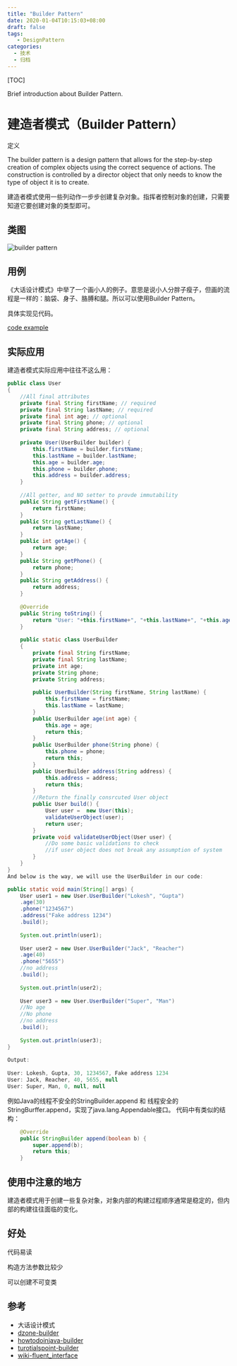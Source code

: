 ```yaml
---
title: "Builder Pattern"
date: 2020-01-04T10:15:03+08:00
draft: false
tags: 
   - DesignPattern
categories:
  - 技术
  - 归档
---
```


[TOC]

 Brief introduction about Builder Pattern.

<!--more-->

# 建造者模式（Builder Pattern）

定义

The builder pattern is a design pattern that allows for the step-by-step creation of complex objects using the correct sequence of actions. The construction is controlled by a director object that only needs to know the type of object it is to create.

建造者模式使用一些列动作一步步创建复杂对象。指挥者控制对象的创建，只需要知道它要创建对象的类型即可。

## 类图

![builder pattern](https://gitee.com/gdhu/testtingop/raw/master/2019-11-24_001.jpg)

## 用例

《大话设计模式》中举了一个画小人的例子。意思是说小人分胖子瘦子，但画的流程是一样的：脑袋、身子、胳膊和腿。所以可以使用Builder Pattern。

具体实现见代码。

[code example](./code/u013)

## 实际应用

建造者模式实际应用中往往不这么用：

```java
public class User 
{
    //All final attributes
    private final String firstName; // required
    private final String lastName; // required
    private final int age; // optional
    private final String phone; // optional
    private final String address; // optional
 
    private User(UserBuilder builder) {
        this.firstName = builder.firstName;
        this.lastName = builder.lastName;
        this.age = builder.age;
        this.phone = builder.phone;
        this.address = builder.address;
    }
 
    //All getter, and NO setter to provde immutability
    public String getFirstName() {
        return firstName;
    }
    public String getLastName() {
        return lastName;
    }
    public int getAge() {
        return age;
    }
    public String getPhone() {
        return phone;
    }
    public String getAddress() {
        return address;
    }
 
    @Override
    public String toString() {
        return "User: "+this.firstName+", "+this.lastName+", "+this.age+", "+this.phone+", "+this.address;
    }
 
    public static class UserBuilder 
    {
        private final String firstName;
        private final String lastName;
        private int age;
        private String phone;
        private String address;
 
        public UserBuilder(String firstName, String lastName) {
            this.firstName = firstName;
            this.lastName = lastName;
        }
        public UserBuilder age(int age) {
            this.age = age;
            return this;
        }
        public UserBuilder phone(String phone) {
            this.phone = phone;
            return this;
        }
        public UserBuilder address(String address) {
            this.address = address;
            return this;
        }
        //Return the finally consrcuted User object
        public User build() {
            User user =  new User(this);
            validateUserObject(user);
            return user;
        }
        private void validateUserObject(User user) {
            //Do some basic validations to check 
            //if user object does not break any assumption of system
        }
    }
}
And below is the way, we will use the UserBuilder in our code:

public static void main(String[] args) {
    User user1 = new User.UserBuilder("Lokesh", "Gupta")
    .age(30)
    .phone("1234567")
    .address("Fake address 1234")
    .build();
 
    System.out.println(user1);
 
    User user2 = new User.UserBuilder("Jack", "Reacher")
    .age(40)
    .phone("5655")
    //no address
    .build();
 
    System.out.println(user2);
 
    User user3 = new User.UserBuilder("Super", "Man")
    //No age
    //No phone
    //no address
    .build();
 
    System.out.println(user3);
}
 
Output:
 
User: Lokesh, Gupta, 30, 1234567, Fake address 1234
User: Jack, Reacher, 40, 5655, null
User: Super, Man, 0, null, null
```

例如Java的线程不安全的StringBuilder.append 和 线程安全的StringBurffer.append，实现了java.lang.Appendable接口。 代码中有类似的结构：

```java
    @Override
    public StringBuilder append(boolean b) {
        super.append(b);
        return this;
    }
```

## 使用中注意的地方

建造者模式用于创建一些复杂对象，对象内部的构建过程顺序通常是稳定的，但内部的构建往往面临的变化。

## 好处

代码易读

构造方法参数比较少

可以创建不可变类

## 参考

 - 大话设计模式
 - [dzone-builder](https://dzone.com/articles/design-patterns-builder)
 - [howtodoinjava-builder](https://howtodoinjava.com/design-patterns/creational/builder-pattern-in-java/)
 - [turotialspoint-builder](https://www.tutorialspoint.com/design_pattern/builder_pattern.htm)
 - [wiki-fluent_interface](https://en.wikipedia.org/wiki/Fluent_interface)
